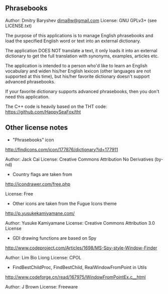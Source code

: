 Phrasebooks
-----------

Author: Dmitry Baryshev <dima8w@gmail.com>
License: GNU GPLv3+ (see LICENSE.txt)

The purpose of this applications is to manage English phrasebooks
and load the specified English word or text into an external dictionary.

The application DOES NOT translate a text, it only loads it into an external
dictionary to get the full translation with synonyms, examples, articles etc.

The application is intended to a person who'd like to learn an English
vocabulary and widen his/her English lexicon (other languages are not supported
at this time), but his/her favorite dictionary doesn't support advanced
phrasebooks.

If your favorite dictionary supports advanced phrasebooks, then
you don't need this application.

The C++ code is heavily based on the THT code: https://github.com/HappySeaFox/tht

Other license notes
-------------------

* "Phrasebooks" icon

http://findicons.com/icon/177876/dictionary?id=177911

Author: Jack Cai
License: Creative Commons Attribution No Derivatives (by-nd)

* Country flags are taken from

http://icondrawer.com/free.php

License: Free

* Other icons are taken from the Fugue Icons theme

http://p.yusukekamiyamane.com/

Author: Yusuke Kamiyamane
License: Creative Commons Attribution 3.0 License

* GDI drawing functions are based on Spy

http://www.codeproject.com/Articles/1698/MS-Spy-style-Window-Finder

Author: Lim Bio Liong
License: CPOL

* FindBestChildProc, FindBestChild, RealWindowFromPoint in Utils

http://www.codeforge.cn/read/167975/WindowFromPointEx.c__html

Author: J Brown
License: Freeware
